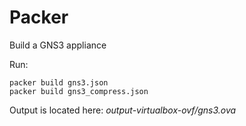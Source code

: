 # Packer

Build a GNS3 appliance

Run:
```
packer build gns3.json
packer build gns3_compress.json
```

Output is located here: *output-virtualbox-ovf/gns3.ova*
